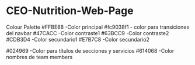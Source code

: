 # CEO-Nutrition-Web-Page

Colour Palette
#FFBE88 -Color principal
#fc9038f1 - color para transiciones del navbar
#47CACC -Color contraste1
#63BCC9 -Color contraste2
#CDB3D4 -Color secundario1
#E7B7C8 -Color secundario2

#024969 -Color para títulos de secciones y servicios
#614068 -Color nombres de team members
